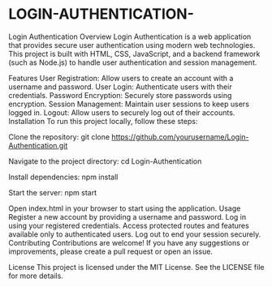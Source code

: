 # LOGIN-AUTHENTICATION-

Login Authentication
Overview
Login Authentication is a web application that provides secure user authentication using modern web technologies. This project is built with HTML, CSS, JavaScript, and a backend framework (such as Node.js) to handle user authentication and session management.

Features
User Registration: Allow users to create an account with a username and password.
User Login: Authenticate users with their credentials.
Password Encryption: Securely store passwords using encryption.
Session Management: Maintain user sessions to keep users logged in.
Logout: Allow users to securely log out of their accounts.
Installation
To run this project locally, follow these steps:

Clone the repository:
git clone https://github.com/yourusername/Login-Authentication.git

Navigate to the project directory:
cd Login-Authentication

Install dependencies:
npm install

Start the server:
npm start

Open index.html in your browser to start using the application.
Usage
Register a new account by providing a username and password.
Log in using your registered credentials.
Access protected routes and features available only to authenticated users.
Log out to end your session securely.
Contributing
Contributions are welcome! If you have any suggestions or improvements, please create a pull request or open an issue.

License
This project is licensed under the MIT License. See the LICENSE file for more details.
